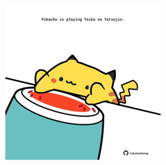 <!-- built at 04/03/2023, 19:00:55 UTC -->
<p align="center">
  <img width="500" height="500" src="./ReadmeImage.svg">
</p>
